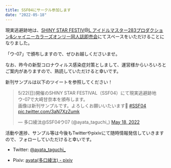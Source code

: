 ```yaml
---
title: SSF04にサークル参加します
date: "2022-05-18"
---
```


現実逃避跡地は、[SHINY STAR FESTIV@L アイドルマスター283プロダクション&シャイニーカラーズオンリー同人誌即売会](https://idolstarfes.com/283/)にてスペースをいただけることになりました。

「ウ-07」で頒布しますので、ぜひお越しくださいませ。

なお、昨今の新型コロナウィルス感染症対策としまして、運営様からいろいろとご案内がありますので、熟読していただけると幸いです。

新刊サンプルは以下のツイートを参照してください！

<blockquote class="twitter-tweet"><p lang="ja" dir="ltr">5/22(日)開催のSHINY STAR FESTIVAL（SSF04）にて現実逃避跡地 ウ-07で大崎甘奈本を頒布します。<br>画像は新刊サンプルです。よろしくお願いいたいます🙏 <a href="https://twitter.com/hashtag/SSF04?src=hash&amp;ref_src=twsrc%5Etfw">#SSF04</a> <a href="https://t.co/3aN7XzZumk">pic.twitter.com/3aN7XzZumk</a></p>&mdash; 多口綾汰@SSF04ウ07 (@ayata_taguchi_) <a href="https://twitter.com/ayata_taguchi_/status/1526906269495222272?ref_src=twsrc%5Etfw">May 18, 2022</a></blockquote> <script async src="https://platform.twitter.com/widgets.js" charset="utf-8"></script>

活動や進捗、サンプル等は今後もTwitterやpixivにて随時情報発信していきますので、フォローしていただけると幸いです。

* Twitter: [@ayata\_taguchi\_](https://twitter.com/ayata_taguchi_)

* Pixiv: [ayata\(多口綾汰\) \- pixiv](https://pixiv.net/member.php?id=2457129)
